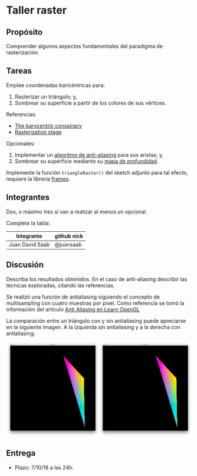 # Taller raster

## Propósito

Comprender algunos aspectos fundamentales del paradigma de rasterización.

## Tareas

Emplee coordenadas baricéntricas para:

1. Rasterizar un triángulo; y,
2. Sombrear su superficie a partir de los colores de sus vértices.

Referencias:

* [The barycentric conspiracy](https://fgiesen.wordpress.com/2013/02/06/the-barycentric-conspirac/)
* [Rasterization stage](https://www.scratchapixel.com/lessons/3d-basic-rendering/rasterization-practical-implementation/rasterization-stage)

Opcionales:

1. Implementar un [algoritmo de anti-aliasing](https://www.scratchapixel.com/lessons/3d-basic-rendering/rasterization-practical-implementation/rasterization-practical-implementation) para sus aristas; y,
2. Sombrear su superficie mediante su [mapa de profundidad](https://en.wikipedia.org/wiki/Depth_map).

Implemente la función ```triangleRaster()``` del sketch adjunto para tal efecto, requiere la librería [frames](https://github.com/VisualComputing/frames/releases).

## Integrantes

Dos, o máximo tres si van a realizar al menos un opcional.

Complete la tabla:

| Integrante | github nick |
|------------|-------------|
| Juan David Saab | @juansaab             |

## Discusión

Describa los resultados obtenidos. En el caso de anti-aliasing describir las técnicas exploradas, citando las referencias.

Se realizó una función de antialiasing siguiendo el concepto de multisampling con cuatro muestras por pixel. Como referencia se tomó la información del artículo [Anti Aliasing en Learn OpenGL](https://learnopengl.com/Advanced-OpenGL/Anti-Aliasing)

La comparación entre un triángulo con y sin antialiasing puede apreciarse en la siguiente imagen. A la izquierda sin antialiasing y a la derecha con antialiasing.

![Screenshot](example_raster.jpg)


## Entrega

* Plazo: 7/10/18 a las 24h.
